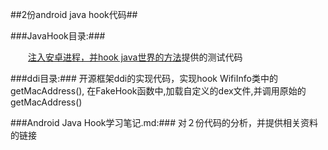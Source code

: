 ##2份android java hook代码##

###JavaHook目录:###

&emsp;&emsp;[注入安卓进程，并hook java世界的方法](http://bbs.pediy.com/showthread.php?t=186054&highlight=java+hook)提供的测试代码


###ddi目录:###
        开源框架ddi的实现代码，实现hook WifiInfo类中的getMacAddress(),
        在FakeHook函数中,加载自定义的dex文件,并调用原始的getMacAddress()

###Android Java Hook学习笔记.md:###
        对２份代码的分析，并提供相关资料的链接

